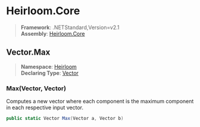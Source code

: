 # Heirloom.Core

> **Framework**: .NETStandard,Version=v2.1  
> **Assembly**: [Heirloom.Core][0]  

## Vector.Max

> **Namespace**: [Heirloom][0]  
> **Declaring Type**: [Vector][1]  

### Max(Vector, Vector)

Computes a new vector where each component is the maximum component in each respective input vector.

```cs
public static Vector Max(Vector a, Vector b)
```

[0]: ../../../Heirloom.Core.md
[1]: ../Vector.md

